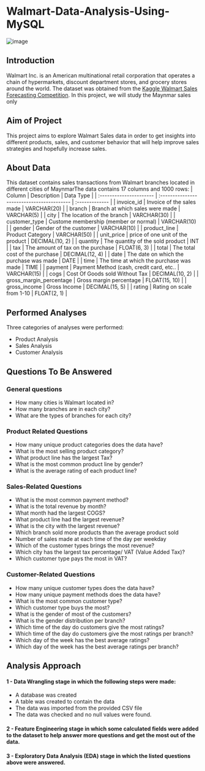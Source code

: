 # Walmart-Data-Analysis-Using-MySQL
![image](https://github.com/mahmoudsamhoud/Walmart-Data-Analysis-Using-MySQL/assets/78819528/f46e3c18-ed7d-4b13-a8b4-e26b2b18da95)
## Introduction
Walmart Inc. is an American multinational retail corporation that operates a chain of hypermarkets, discount department stores, and grocery stores around the world.
The dataset was obtained from the [Kaggle Walmart Sales Forecasting Competition](https://www.kaggle.com/c/walmart-recruiting-store-sales-forecasting).
In this project, we will study the Maynmar sales only

## Aim of Project
This project aims to explore Walmart Sales data in order to get insights into different products, sales, and customer behavior that will help improve sales strategies and hopefully increase sales.

## About Data
This dataset contains sales transactions from Walmart branches located in different cities of MaynmarThe data contains 17 columns and 1000 rows:
| Column                  | Description                                | Data Type      |
| :---------------------- | :----------------------------------------- | :------------- |
| invoice_id              | Invoice of the sales made                  | VARCHAR(20)    |
| branch                  | Branch at which sales were made            | VARCHAR(5)     |
| city                    | The location of the branch                 | VARCHAR(30)    |
| customer_type           | Custome membership (member or normal)      | VARCHAR(10)    |
| gender                  | Gender of the customer                     | VARCHAR(10)    |
| product_line            | Product Category                           | VARCHAR(50)    |
| unit_price              | price of one unit of the product           | DECIMAL(10, 2) |
| quantity                | The quantity of the sold product           | INT            |
| tax                     | The amount of tax on the purchase          | FLOAT(6, 3)    |
| total                   | The total cost of the purchase             | DECIMAL(12, 4) |
| date                    | The date on which the purchase was made    | DATE           |
| time                    | The time at which the purchase was made    | TIME           |
| payment                 | Payment Method (cash, credit card, etc..   | VARCHAR(15)    |
| cogs                    | Cost Of Goods sold Without Tax             | DECIMAL(10, 2) |
| gross_margin_percentage | Gross margin percentage                    | FLOAT(15, 10)  |
| gross_income            | Gross Income                               | DECIMAL(15, 5) |
| rating                  | Rating on scale from 1-10                  | FLOAT(2, 1)    |

## Performed Analyses
  Three categories of analyses were performed:
   - Product Analysis
   - Sales Analysis
   - Customer Analysis
## Questions To Be Answered
### General questions
   - How many cities is Walmart located in?
   - How many branches are in each city?
   - What are the types of branches for each city?
### Product Related Questions
  - How many unique product categories does the data have?
  - What is the most selling product category?
  - What product line has the largest Tax?
  - What is the most common product line by gender?
  - What is the average rating of each product line?
    
### Sales-Related Questions
  - What is the most common payment method?
  - What is the total revenue by month?
  - What month had the largest COGS?
  - What product line had the largest revenue?
  - What is the city with the largest revenue?
  - Which branch sold more products than the average product sold
  - Number of sales made at each time of the day per weekday
  - Which of the customer types brings the most revenue?
  - Which city has the largest tax percentage/ VAT (Value Added Tax)?
  - Which customer type pays the most in VAT?
    
### Customer-Related Questions
  - How many unique customer types does the data have?
  - How many unique payment methods does the data have?
  - What is the most common customer type?
  - Which customer type buys the most?
  - What is the gender of most of the customers?
  - What is the gender distribution per branch?
  - Which time of the day do customers give the most ratings?
  - Which time of the day do customers give the most ratings per branch?
  - Which day of the week has the best average ratings?
  - Which day of the week has the best average ratings per branch?

## Analysis Approach
#### 1 -  Data Wrangling stage in which the following steps were made:
  - A database was created 
  - A table was created to contain the data
  - The data was imported from the provided CSV file
  - The data was checked and no null values were found.
    
#### 2 -  Feature Engineering stage in which some calculated fields were added to the dataset to help answer more questions and get the most out of the data.

#### 3 - Exploratory Data Analysis (EDA) stage in which the listed questions above were answered.




  
  
    



